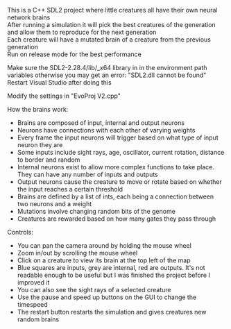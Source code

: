 This is a C++ SDL2 project where little creatures all have their own neural network brains    
After running a simulation it will pick the best creatures of the generation and allow them to reproduce for the next generation  
Each creature will have a mutated brain of a creature from the previous generation  
Run on release mode for the best performance  

Make sure the SDL2-2.28.4/lib/_x64 library in in the environment path variables otherwise you may get an error: "SDL2.dll cannot be found"  
Restart Visual Studio after doing this  
 
Modify the settings in "EvoProj V2.cpp"  

How the brains work:  
  - Brains are composed of input, internal and output neurons  
  - Neurons have connections with each other of varying weights  
  - Every frame the input neurons will trigger based on what type of input neuron they are  
  - Some inputs include sight rays, age, oscillator, current rotation, distance to border and random  
  - Internal neurons exist to allow more complex functions to take place. They can have any number of inputs and outputs  
  - Output neurons cause the creature to move or rotate based on whether the input reaches a certain threshold  
  - Brains are defined by a list of ints, each being a connection between two neurons and a weight  
  - Mutations involve changing random bits of the genome  
  - Creatures are rewarded based on how many gates they pass through  

Controls:  
  - You can pan the camera around by holding the mouse wheel  
  - Zoom in/out by scrolling the mouse wheel  
  - Click on a creature to view its brain at the top left of the map   
  - Blue squares are inputs, grey are internal, red are outputs. It's not readable enough to be useful but I was finished the project before I improved it  
  - You can also see the sight rays of a selected creature  
  - Use the pause and speed up buttons on the GUI to change the timespeed    
  - The restart button restarts the simulation and gives creatures new random brains  
  
